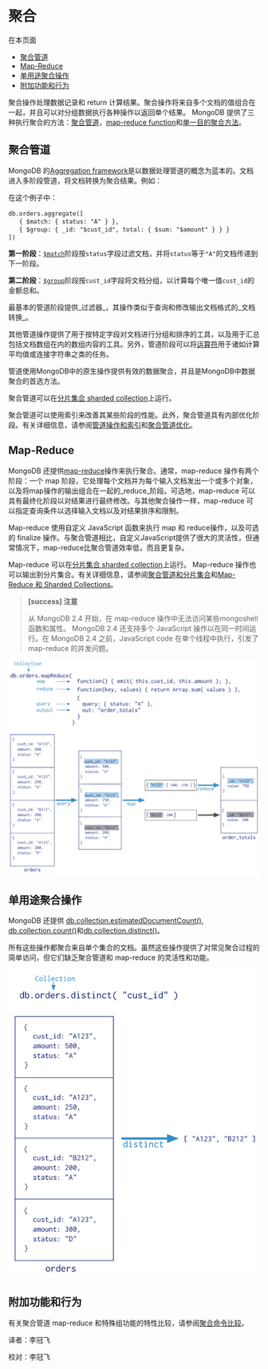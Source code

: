 # 聚合

在本页面

* [聚合管道](./#aggregation-pipeline)
* [Map-Reduce](./#map-reduce)
* [单用途聚合操作](./#single-purpose-aggregation-operations)
* [附加功能和行为](./#additional-features-and-behaviors)

聚合操作处理数据记录和 return 计算结果。聚合操作将来自多个文档的值组合在一起，并且可以对分组数据执行各种操作以返回单个结果。 MongoDB 提供了三种执行聚合的方法：[聚合管道](./#聚合管道)，[map-reduce function](./#map-reduce)和[单一目的聚合方法](./#单用途聚合操作)。

## 聚合管道

MongoDB 的[Aggregation framework](aggregation-pipeline/)是以数据处理管道的概念为蓝本的。文档进入多阶段管道，将文档转换为聚合结果。例如：

 在这个例子中：

```text
db.orders.aggregate([
   { $match: { status: "A" } },
   { $group: { _id: "$cust_id", total: { $sum: "$amount" } } }
])
```

**第一阶段**：[`$match`](./)阶段按`status`字段过滤文档，并将`status`等于`"A"`的文档传递到下一阶段。

**第二阶段**：[`$group`](./)阶段按`cust_id`字段将文档分组，以计算每个唯一值`cust_id`的金额总和。

最基本的管道阶段提供_过滤器_，其操作类似于查询和修改输出文档格式的_文档转换_。

其他管道操作提供了用于按特定字段对文档进行分组和排序的工具，以及用于汇总包括文档数组在内的数组内容的工具。另外，管道阶段可以将[运算符](./)用于诸如计算平均值或连接字符串之类的任务。

管道使用MongoDB中的原生操作提供有效的数据聚合，并且是MongoDB中数据聚合的首选方法。

聚合管道可以在[分片集合 sharded collection](./)上运行。

聚合管道可以使用索引来改善其某些阶段的性能。此外，聚合管道具有内部优化阶段。有关详细信息，请参阅[管道操作和索引](aggregation-pipeline/)和[聚合管道优化](aggregation-pipeline/aggregation-pipeline-optimization.md)。

## Map-Reduce

MongoDB 还提供[map-reduce](map-reduce/)操作来执行聚合。通常，map-reduce 操作有两个阶段：一个 map 阶段，它处理每个文档并为每个输入文档发出一个或多个对象，以及将map操作的输出组合在一起的_reduce_阶段。可选地，map-reduce 可以具有最终化阶段以对结果进行最终修改。与其他聚合操作一样，map-reduce 可以指定查询条件以选择输入文档以及对结果排序和限制。

Map-reduce 使用自定义 JavaScript 函数来执行 map 和 reduce操作，以及可选的 finalize 操作。与聚合管道相比，自定义JavaScript提供了很大的灵活性，但通常情况下，map-reduce比聚合管道效率低，而且更复杂。

Map-reduce 可以在[分片集合 sharded collection](./)上运行。 Map-reduce 操作也可以输出到分片集合。有关详细信息，请参阅[聚合管道和分片集合](aggregation-pipeline/aggregation-pipeline-and-sharded-collections.md)和[Map-Reduce 和 Sharded Collections](map-reduce/map-reduce-and-sharded-collections.md)。

> **\[success\] 注意**
>
> 从 MongoDB 2.4 开始，在 map-reduce 操作中无法访问某些mongoshell 函数和属性。 MongoDB 2.4 还支持多个 JavaScript 操作以在同一时间运行。在 MongoDB 2.4 之前，JavaScript code 在单个线程中执行，引发了 map-reduce 的并发问题。

![&#x5E26;&#x6CE8;&#x91CA;&#x7684; map-reduce &#x64CD;&#x4F5C;&#x56FE;](../.gitbook/assets/map-reduce.bakedsvg.svg)

## 单用途聚合操作

MongoDB 还提供 [db.collection.estimatedDocumentCount\(\)](./), [db.collection.count\(\)](../can-kao/mongo-shell-methods/collection-methods/db-collection-count.md)和[db.collection.distinct\(\)](../can-kao/mongo-shell-methods/collection-methods/db-collection-distinct.md)。

所有这些操作都聚合来自单个集合的文档。虽然这些操作提供了对常见聚合过程的简单访问，但它们缺乏聚合管道和 map-reduce 的灵活性和功能。

![&#x5E26;&#x6CE8;&#x91CA;&#x7684;&#x4E0D;&#x540C;&#x64CD;&#x4F5C;&#x7684;&#x56FE;&#x8868;](../.gitbook/assets/distinct.bakedsvg.svg)

## 附加功能和行为

有关聚合管道 map-reduce 和特殊组功能的特性比较，请参阅[聚合命令比较](aggregation-reference/aggregation-commands-commparison.md)。

译者：李冠飞

校对：李冠飞

